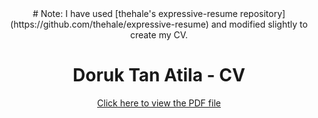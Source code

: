 <div align="center">
# Note:
I have used [thehale's expressive-resume repository](https://github.com/thehale/expressive-resume) and modified slightly to create my CV.

# Doruk Tan Atila - CV
[Click here to view the PDF file](src/Doruk%20Tan%20Atila%20-%20Resume.pdf)